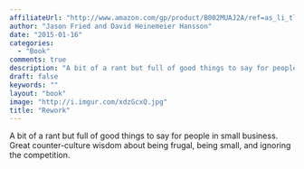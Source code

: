 ```yaml
---
affiliateUrl: "http://www.amazon.com/gp/product/B002MUAJ2A/ref=as_li_tl?ie=UTF8&camp=1789&creative=390957&creativeASIN=B002MUAJ2A&linkCode=as2&tag=jaktre-20&linkId=APOA2SWUQ6RDWQZU"
author: "Jason Fried and David Heinemeier Hansson"
date: "2015-01-16"
categories:
  - "Book"
comments: true
description: "A bit of a rant but full of good things to say for people in small business.  Great counter-culture wisdom about being frugal, being small, and ignori"
draft: false
keywords: ""
layout: "book"
image: "http://i.imgur.com/xdzGcxQ.jpg"
title: "Rework"
---
```


A bit of a rant but full of good things to say for people in small business.  Great counter-culture wisdom about being frugal, being small, and ignoring the competition.

